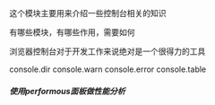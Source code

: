 这个模块主要用来介绍一些控制台相关的知识


有哪些模块，有哪些作用，需要如何

浏览器控制台对于开发工作来说绝对是一个很得力的工具


console.dir
console.warn
console.error
console.table


##### 使用performous面板做性能分析